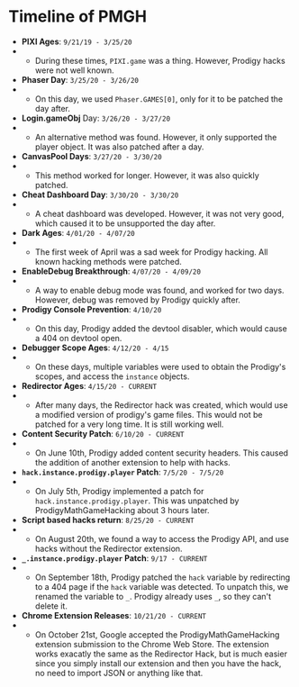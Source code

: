 # Timeline of PMGH

-   **PIXI Ages**: `9/21/19 - 3/25/20`
-   -   During these times, `PIXI.game` was a thing. However, Prodigy hacks were not well known.
-   **Phaser Day**: `3/25/20 - 3/26/20`
-   -   On this day, we used `Phaser.GAMES[0]`, only for it to be patched the day after.
-   **Login.gameObj** Day: `3/26/20 - 3/27/20`
-   -   An alternative method was found. However, it only supported the player object. It was also patched after a day.
-   **CanvasPool Days**: `3/27/20 - 3/30/20`
-   -   This method worked for longer. However, it was also quickly patched.
-   **Cheat Dashboard Day**: `3/30/20 - 3/30/20`
-   -   A cheat dashboard was developed. However, it was not very good, which caused it to be unsupported the day after.
-   **Dark Ages**: `4/01/20 - 4/07/20`
-   -   The first week of April was a sad week for Prodigy hacking. All known hacking methods were patched.
-   **EnableDebug Breakthrough**: `4/07/20 - 4/09/20`
-   -   A way to enable debug mode was found, and worked for two days. However, debug was removed by Prodigy quickly after.
-   **Prodigy Console Prevention**: `4/10/20`
-   -   On this day, Prodigy added the devtool disabler, which would cause a 404 on devtool open.
-   **Debugger Scope Ages**: `4/12/20 - 4/15`
-   -   On these days, multiple variables were used to obtain the Prodigy's scopes, and access the `instance` objects.
-   **Redirector Ages**: `4/15/20 - CURRENT`
-   -   After many days, the Redirector hack was created, which would use a modified version of prodigy's game files. This would not be patched for a very long time. It is still working well.
-   **Content Security Patch**: `6/10/20 - CURRENT`
-   -   On June 10th, Prodigy added content security headers. This caused the addition of another extension to help with hacks.
- **`hack.instance.prodigy.player` Patch**: `7/5/20 - 7/5/20`
-   -   On July 5th, Prodigy implemented a patch for `hack.instance.prodigy.player`. This was unpatched by ProdigyMathGameHacking about 3 hours later.
-  **Script based hacks return**: `8/25/20 - CURRENT`
-   - On August 20th, we found a way to access the Prodigy API, and use hacks without the Redirector extension.
- **`_.instance.prodigy.player` Patch**: `9/17 - CURRENT`
-   - On September 18th, Prodigy patched the `hack` variable by redirecting to a 404 page if the `hack` variable was detected. To unpatch this, we renamed the variable to `_`. Prodigy already uses `_`, so they can't delete it.
-  **Chrome Extension Releases**: `10/21/20 - CURRENT`
-   - On October 21st, Google accepted the ProdigyMathGameHacking extension submission to the Chrome Web Store. The extension works exacatly the same as the Redirector Hack, but is much easier since you simply install our extension and then you have the hack, no need to import JSON or anything like that.
